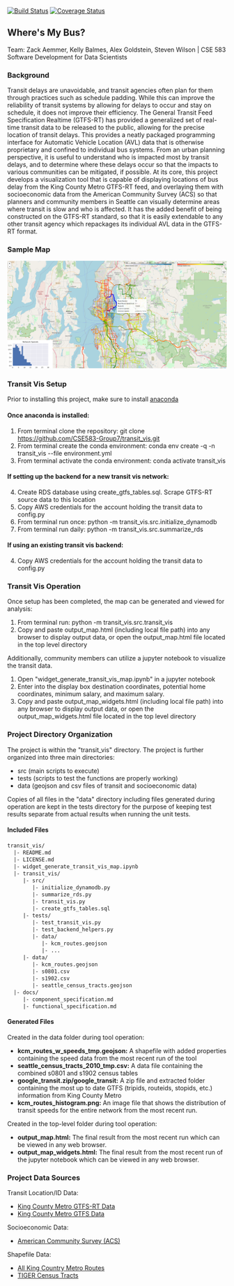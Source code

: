 [![Build Status](https://travis-ci.org/CSE583-Group7/transit_vis.svg?branch=main)](https://travis-ci.org/CSE583-Group7/transit_vis)
[![Coverage Status](https://coveralls.io/repos/github/CSE583-Group7/transit_vis/badge.svg?branch=main)](https://coveralls.io/github/CSE583-Group7/transit_vis?branch=main)
## Where's My Bus?
Team: Zack Aemmer, Kelly Balmes, Alex Goldstein, Steven Wilson | CSE 583 Software Development for Data Scientists

### Background
Transit delays are unavoidable, and transit agencies often plan for them through practices such as schedule padding. While this can improve the reliability of transit systems by allowing for delays to occur and stay on schedule, it does not improve their efficiency. The General Transit Feed Specification Realtime (GTFS-RT) has provided a generalized set of real-time transit data to be released to the public, allowing for the precise location of transit delays. This provides a neatly packaged programming interface for Automatic Vehicle Location (AVL) data that is otherwise proprietary and confined to individual bus systems. From an urban planning perspective, it is useful to understand who is impacted most by transit delays, and to determine where these delays occur so that the impacts to various communities can be mitigated, if possible. At its core, this project develops a visualization tool that is capable of displaying locations of bus delay from the King County Metro GTFS-RT feed, and overlaying them with socioeconomic data from the American Community Survey (ACS) so that planners and community members in Seattle can visually determine areas where transit is slow and who is affected. It has the added benefit of being constructed on the GTFS-RT standard, so that it is easily extendable to any other transit agency which repackages its individual AVL data in the GTFS-RT format.

### Sample Map
![Screenshot of Sample Map with Speed and Socioeconomic Data](example_output.png?raw=true "Example of Tool Output")

### Transit Vis Setup
Prior to installing this project, make sure to install [anaconda](https://anaconda.org/)

#### Once anaconda is installed:
1. From terminal clone the repository: git clone https://github.com/CSE583-Group7/transit_vis.git
2. From terminal create the conda environment: conda env create -q -n transit_vis --file environment.yml
3. From terminal activate the conda environment: conda activate transit_vis

#### If setting up the backend for a new transit vis network:
4. Create RDS database using create_gtfs_tables.sql. Scrape GTFS-RT source data to this location  
5. Copy AWS credentials for the account holding the transit data to config.py
6. From terminal run once: python -m transit_vis.src.initialize_dynamodb
7. From terminal run daily: python -m transit_vis.src.summarize_rds

#### If using an existing transit vis backend:
4. Copy AWS credentials for the account holding the transit data to config.py

### Transit Vis Operation
Once setup has been completed, the map can be generated and viewed for analysis:
1. From terminal run: python -m transit_vis.src.transit_vis
2. Copy and paste output_map.html (including local file path) into any browser to display output data, or open the output_map.html file located in the top level directory 

Additionally, community members can utilize a jupyter notebook to visualize the transit data.
1. Open "widget_generate_transit_vis_map.ipynb" in a jupyter notebook 
2. Enter into the display box destination coordinates, potential home coordinates, minimum salary, and maximum salary.
3. Copy and paste output_map_widgets.html (including local file path) into any browser to display output data, or open the output_map_widgets.html file located in the top level directory 

### Project Directory Organization
The project is within the "transit_vis" directory. The project is further organized into three main directories:
* src (main scripts to execute)
* tests (scripts to test the functions are properly working)
* data (geojson and csv files of transit and socioeconomic data)

Copies of all files in the "data" directory including files generated during operation are kept in the tests directory for the purpose of keeping test results separate from actual results when running the unit tests.

#### Included Files
```
transit_vis/
  |- README.md
  |- LICENSE.md
  |- widget_generate_transit_vis_map.ipynb
  |- transit_vis/  
     |- src/
        |- initialize_dynamodb.py
        |- summarize_rds.py
        |- transit_vis.py
        |- create_gtfs_tables.sql
     |- tests/
        |- test_transit_vis.py
        |- test_backend_helpers.py
        |- data/
           |- kcm_routes.geojson
           |- ...
     |- data/
        |- kcm_routes.geojson
        |- s0801.csv
        |- s1902.csv
        |- seattle_census_tracts.geojson
  |- docs/
     |- component_specification.md
     |- functional_specification.md 
```
#### Generated Files
Created in the data folder during tool operation:
* **kcm_routes_w_speeds_tmp.geojson:** A shapefile with added properties containing the speed data from the most recent run of the tool
* **seattle_census_tracts_2010_tmp.csv:** A data file containing the combined s0801 and s1902 census tables
* **google_transit.zip/google_transit:** A zip file and extracted folder containing the most up to date GTFS (tripids, routeids, stopids, etc.) information from King County Metro
* **kcm_routes_histogram.png:** An image file that shows the distribution of transit speeds for the entire network from the most recent run.

Created in the top-level folder during tool operation:
* **output_map.html:** The final result from the most recent run which can be viewed in any web browser.
* **output_map_widgets.html:** The final result from the most recent run of the jupyter notebook which can be viewed in any web browser.

### Project Data Sources
Transit Location/ID Data:
* [King County Metro GTFS-RT Data](http://developer.onebusaway.org/modules/onebusaway-application-modules/current/api/where/index.html)
* [King County Metro GTFS Data](http://metro.kingcounty.gov/gtfs/)

Socioeconomic Data:
* [American Community Survey (ACS)](https://www.census.gov/programs-surveys/acs/data.html)

Shapefile Data:
* [All King Country Metro Routes](https://www5.kingcounty.gov/sdc/TOC.aspx?agency=transit)
* [TIGER Census Tracts](https://www.census.gov/geographies/mapping-files/time-series/geo/tiger-line-file.html)
